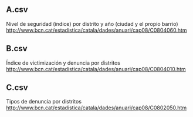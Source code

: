 A.csv
-----
Nivel de seguridad (índice) por distrito y año (ciudad y el propio barrio)
http://www.bcn.cat/estadistica/catala/dades/anuari/cap08/C0804060.htm

B.csv
-----
Índice de victimización y denuncia por distritos
http://www.bcn.cat/estadistica/catala/dades/anuari/cap08/C0804010.htm

C.csv
-----
Tipos de denuncia por distritos
http://www.bcn.cat/estadistica/catala/dades/anuari/cap08/C0802050.htm
